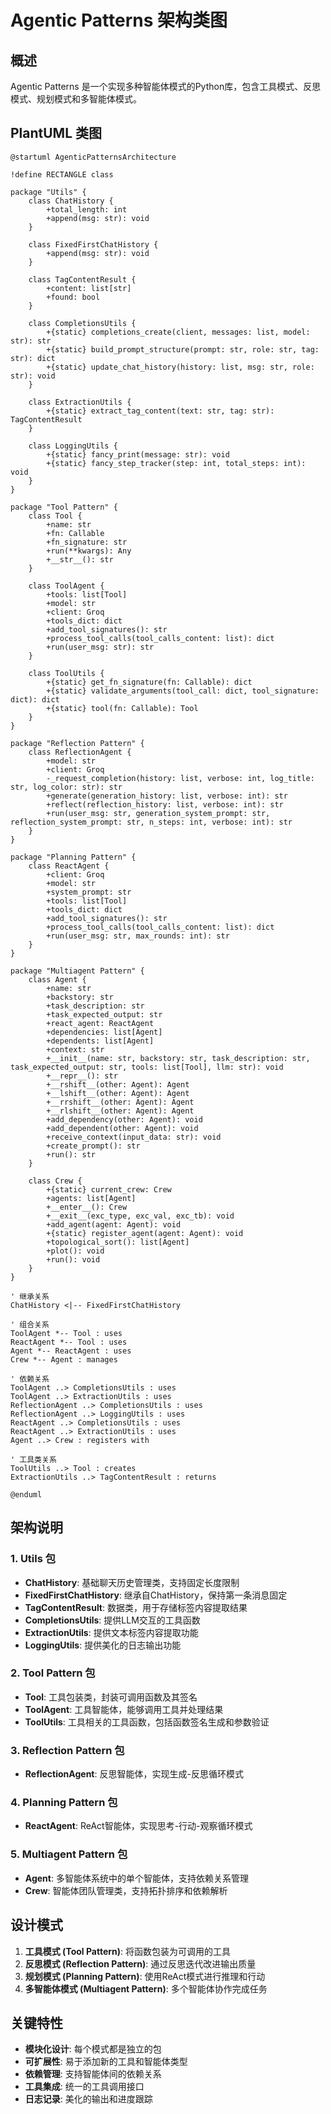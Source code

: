 # Agentic Patterns 架构类图

## 概述

Agentic Patterns 是一个实现多种智能体模式的Python库，包含工具模式、反思模式、规划模式和多智能体模式。

## PlantUML 类图

```plantuml
@startuml AgenticPatternsArchitecture

!define RECTANGLE class

package "Utils" {
    class ChatHistory {
        +total_length: int
        +append(msg: str): void
    }
    
    class FixedFirstChatHistory {
        +append(msg: str): void
    }
    
    class TagContentResult {
        +content: list[str]
        +found: bool
    }
    
    class CompletionsUtils {
        +{static} completions_create(client, messages: list, model: str): str
        +{static} build_prompt_structure(prompt: str, role: str, tag: str): dict
        +{static} update_chat_history(history: list, msg: str, role: str): void
    }
    
    class ExtractionUtils {
        +{static} extract_tag_content(text: str, tag: str): TagContentResult
    }
    
    class LoggingUtils {
        +{static} fancy_print(message: str): void
        +{static} fancy_step_tracker(step: int, total_steps: int): void
    }
}

package "Tool Pattern" {
    class Tool {
        +name: str
        +fn: Callable
        +fn_signature: str
        +run(**kwargs): Any
        +__str__(): str
    }
    
    class ToolAgent {
        +tools: list[Tool]
        +model: str
        +client: Groq
        +tools_dict: dict
        +add_tool_signatures(): str
        +process_tool_calls(tool_calls_content: list): dict
        +run(user_msg: str): str
    }
    
    class ToolUtils {
        +{static} get_fn_signature(fn: Callable): dict
        +{static} validate_arguments(tool_call: dict, tool_signature: dict): dict
        +{static} tool(fn: Callable): Tool
    }
}

package "Reflection Pattern" {
    class ReflectionAgent {
        +model: str
        +client: Groq
        -_request_completion(history: list, verbose: int, log_title: str, log_color: str): str
        +generate(generation_history: list, verbose: int): str
        +reflect(reflection_history: list, verbose: int): str
        +run(user_msg: str, generation_system_prompt: str, reflection_system_prompt: str, n_steps: int, verbose: int): str
    }
}

package "Planning Pattern" {
    class ReactAgent {
        +client: Groq
        +model: str
        +system_prompt: str
        +tools: list[Tool]
        +tools_dict: dict
        +add_tool_signatures(): str
        +process_tool_calls(tool_calls_content: list): dict
        +run(user_msg: str, max_rounds: int): str
    }
}

package "Multiagent Pattern" {
    class Agent {
        +name: str
        +backstory: str
        +task_description: str
        +task_expected_output: str
        +react_agent: ReactAgent
        +dependencies: list[Agent]
        +dependents: list[Agent]
        +context: str
        +__init__(name: str, backstory: str, task_description: str, task_expected_output: str, tools: list[Tool], llm: str): void
        +__repr__(): str
        +__rshift__(other: Agent): Agent
        +__lshift__(other: Agent): Agent
        +__rrshift__(other: Agent): Agent
        +__rlshift__(other: Agent): Agent
        +add_dependency(other: Agent): void
        +add_dependent(other: Agent): void
        +receive_context(input_data: str): void
        +create_prompt(): str
        +run(): str
    }
    
    class Crew {
        +{static} current_crew: Crew
        +agents: list[Agent]
        +__enter__(): Crew
        +__exit__(exc_type, exc_val, exc_tb): void
        +add_agent(agent: Agent): void
        +{static} register_agent(agent: Agent): void
        +topological_sort(): list[Agent]
        +plot(): void
        +run(): void
    }
}

' 继承关系
ChatHistory <|-- FixedFirstChatHistory

' 组合关系
ToolAgent *-- Tool : uses
ReactAgent *-- Tool : uses
Agent *-- ReactAgent : uses
Crew *-- Agent : manages

' 依赖关系
ToolAgent ..> CompletionsUtils : uses
ToolAgent ..> ExtractionUtils : uses
ReflectionAgent ..> CompletionsUtils : uses
ReflectionAgent ..> LoggingUtils : uses
ReactAgent ..> CompletionsUtils : uses
ReactAgent ..> ExtractionUtils : uses
Agent ..> Crew : registers with

' 工具类关系
ToolUtils ..> Tool : creates
ExtractionUtils ..> TagContentResult : returns

@enduml
```

## 架构说明

### 1. Utils 包
- **ChatHistory**: 基础聊天历史管理类，支持固定长度限制
- **FixedFirstChatHistory**: 继承自ChatHistory，保持第一条消息固定
- **TagContentResult**: 数据类，用于存储标签内容提取结果
- **CompletionsUtils**: 提供LLM交互的工具函数
- **ExtractionUtils**: 提供文本标签内容提取功能
- **LoggingUtils**: 提供美化的日志输出功能

### 2. Tool Pattern 包
- **Tool**: 工具包装类，封装可调用函数及其签名
- **ToolAgent**: 工具智能体，能够调用工具并处理结果
- **ToolUtils**: 工具相关的工具函数，包括函数签名生成和参数验证

### 3. Reflection Pattern 包
- **ReflectionAgent**: 反思智能体，实现生成-反思循环模式

### 4. Planning Pattern 包
- **ReactAgent**: ReAct智能体，实现思考-行动-观察循环模式

### 5. Multiagent Pattern 包
- **Agent**: 多智能体系统中的单个智能体，支持依赖关系管理
- **Crew**: 智能体团队管理类，支持拓扑排序和依赖解析

## 设计模式

1. **工具模式 (Tool Pattern)**: 将函数包装为可调用的工具
2. **反思模式 (Reflection Pattern)**: 通过反思迭代改进输出质量
3. **规划模式 (Planning Pattern)**: 使用ReAct模式进行推理和行动
4. **多智能体模式 (Multiagent Pattern)**: 多个智能体协作完成任务

## 关键特性

- **模块化设计**: 每个模式都是独立的包
- **可扩展性**: 易于添加新的工具和智能体类型
- **依赖管理**: 支持智能体间的依赖关系
- **工具集成**: 统一的工具调用接口
- **日志记录**: 美化的输出和进度跟踪
